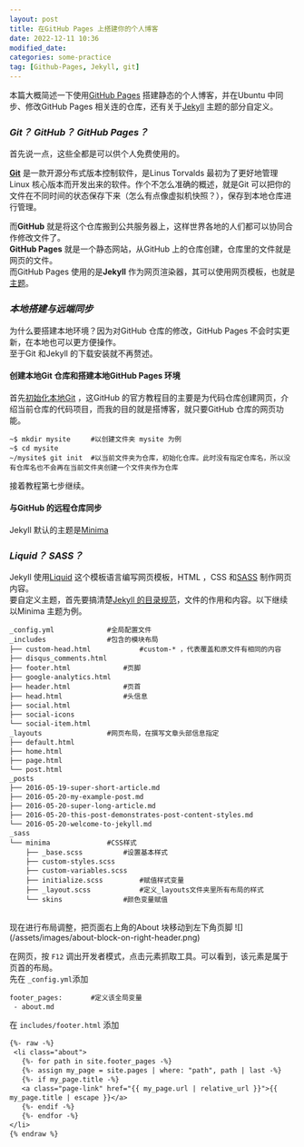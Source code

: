 ```yaml
---
layout: post
title: 在GitHub Pages 上搭建你的个人博客
date: 2022-12-11 10:36
modified_date:
categories: some-practice
tag: [Github-Pages, Jekyll, git]
---
```

本篇大概简述一下使用[GitHub Pages](https://pages.github.com/) 搭建静态的个人博客，并在Ubuntu 中同步、修改GitHub Pages 相关连的仓库，还有关于[Jekyll](https://jekyllrb.com/) 主题的部分自定义。

### ***Git？ GitHub？ GitHub Pages？***
首先说一点，这些全都是可以供个人免费使用的。

**[Git](https://git-scm.com/)** 是一款开源分布式版本控制软件，是Linus Torvalds 最初为了更好地管理Linux 核心版本而开发出来的软件。作个不怎么准确的概述，就是Git 可以把你的文件在不同时间的状态保存下来（怎么有点像虚拟机快照？），保存到本地仓库进行管理。
  
而**GitHub** 就是将这个仓库搬到公共服务器上，这样世界各地的人们都可以协同合作修改文件了。  
**GitHub Pages** 就是一个静态网站，从GitHub 上的仓库创建，仓库里的文件就是网页的文件。  
而GitHub Pages 使用的是**Jekyll** 作为网页渲染器，其可以使用网页模板，也就是[主题](#liquid-sass)。

### ***本地搭建与远端同步***
为什么要搭建本地环境？因为对GitHub 仓库的修改，GitHub Pages 不会时实更新，在本地也可以更方便操作。  
至于Git 和Jekyll 的下载安装就不再赘述。

#### 创建本地Git 仓库和搭建本地GitHub Pages 环境
首先[初始化本地Git](https://docs.github.com/en/pages/setting-up-a-github-pages-site-with-jekyll/creating-a-github-pages-site-with-jekyll#creating-your-site) ，这GitHub 的官方教程目的主要是为代码仓库创建网页，介绍当前仓库的代码项目，而我的目的就是搭博客，就只要GitHub 仓库的网页功能。  
```
~$ mkdir mysite		#以创建文件夹 mysite 为例
~$ cd mysite
~/mysite$ git init	#以当前文件夹为仓库，初始化仓库。此时没有指定仓库名，所以没有仓库名也不会再在当前文件夹创建一个文件夹作为仓库
```
接着教程第七步继续。
#### 与GitHub 的远程仓库同步

Jekyll 默认的主题是[Minima](https://jekyll.github.io/minima/)

### ***Liquid？ SASS？***
Jekyll 使用[Liquid](https://shopify.github.io/liquid/) 这个模板语言编写网页模板，HTML ，CSS 和[SASS](https://sass-lang.com/) 制作网页内容。  
要自定义主题，首先要搞清楚[Jekyll 的目录规范](https://jekyllrb.com/docs/structure/)，文件的作用和内容。以下继续以Minima 主题为例。  
```
_config.yml				#全局配置文件
_includes				#包含的模块布局
├── custom-head.html			#custom-* ，代表覆盖和原文件有相同的内容
├── disqus_comments.html
├── footer.html				#页脚
├── google-analytics.html
├── header.html				#页首
├── head.html				#头信息
├── social.html
├── social-icons
└── social-item.html
_layouts				#网页布局，在撰写文章头部信息指定
├── default.html
├── home.html
├── page.html
└── post.html
_posts
├── 2016-05-19-super-short-article.md
├── 2016-05-20-my-example-post.md
├── 2016-05-20-super-long-article.md
├── 2016-05-20-this-post-demonstrates-post-content-styles.md
└── 2016-05-20-welcome-to-jekyll.md
_sass
└── minima				#CSS样式
    ├── _base.scss			#设置基本样式
    ├── custom-styles.scss
    ├── custom-variables.scss
    ├── initialize.scss			#赋值样式变量
    ├── _layout.scss			#定义_layouts文件夹里所有布局的样式
    └── skins				#颜色变量赋值
```
<br>
现在进行布局调整，把页面右上角的About 块移动到左下角页脚  
![](/assets/images/about-block-on-right-header.png)

在网页，按 `F12` 调出开发者模式，点击元素抓取工具。可以看到，该元素是属于页首的布局。  
先在 `_config.yml`添加
```
footer_pages:		#定义该全局变量
 - about.md
```
在 `includes/footer.html` 添加
```
{%- raw -%}
 <li class="about">
   {%- for path in site.footer_pages -%}
   {%- assign my_page = site.pages | where: "path", path | last -%}
   {%- if my_page.title -%}
   <a class="page-link" href="{{ my_page.url | relative_url }}">{{ my_page.title | escape }}</a>
   {%- endif -%}
   {%- endfor -%}
</li>
{% endraw %}
```












